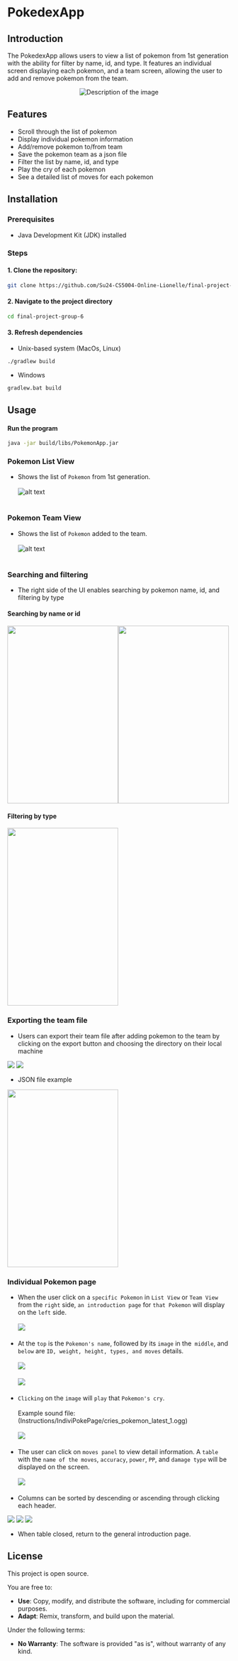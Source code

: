 # PokedexApp

## Introduction

The PokedexApp allows users to view a list of pokemon from 1st generation with the ability for filter by name, id, and type. It features an individual screen displaying each pokemon, and a team screen, allowing the user to add and remove pokemon from the team.

<div style="display: flex; justify-content: center;">
<img src="./Images/AppStart.png" alt="Description of the image">
</div>

## Features

- Scroll through the list of pokemon
- Display individual pokemon information
- Add/remove pokemon to/from team
- Save the pokemon team as a json file
- Filter the list by name, id, and type
- Play the cry of each pokemon
- See a detailed list of moves for each pokemon

## Installation

### Prerequisites

- Java Development Kit (JDK) installed

### Steps

#### 1. Clone the repository:

```bash
git clone https://github.com/Su24-CS5004-Online-Lionelle/final-project-group-6.git
```

#### 2. Navigate to the project directory

```bash
cd final-project-group-6
```

#### 3. Refresh dependencies

- Unix-based system (MacOs, Linux)

```bash
./gradlew build
```

- Windows

```bash
gradlew.bat build
```

## Usage

#### Run the program

```bash
java -jar build/libs/PokemonApp.jar
```

### Pokemon List View

- Shows the list of `Pokemon` from 1st generation.
  <br><br>
  ![alt text](Images/ListView.png)
  <br><br>

### Pokemon Team View

- Shows the list of `Pokemon` added to the team.
  <br><br>
  ![alt text](Images/TeamView.png)
  <br><br>

### Searching and filtering

- The right side of the UI enables searching by pokemon name, id, and filtering by type

#### Searching by name or id

<div style="display: flex;">
    <img src="./Images/SearchByName.png" style="height: 400; width: 250"/>
    <img src="./Images/SearchByID.png" style="height: 400; width: 250"/>
</div>

#### Filtering by type

<div>
  <img src="./Images/TypeFilteringExample.png" style="height: 400; width: 250"/>
</div>

### Exporting the team file

- Users can export their team file after adding pokemon to the team by clicking on the export button and choosing the directory on their local machine

<div>
    <img src="./Images/ExportingTheTeam.png"/>
    <img src="./Images/ExportConfirmation.png"/>
</div>

- JSON file example

<div>
    <img src="./Images/JsonExample.png" style="height: 400; width: 250"/>
</div>

### Individual Pokemon page

- When the user click on a `specific Pokemon` in `List View` or `Team View` from the `right` side, `an introduction page` for `that Pokemon` will display on the `left` side.
  <br><br>
  ![](IndiviPokePage/click_example.jpg)
  <br><br>
- At the `top` is the `Pokemon's name`, followed by its `image` in the` middle`, and `below` are `ID, weight, height, types, and moves` details.
  <br><br>
  ![](IndiviPokePage/page1.png)
  <br><br>
  ![](IndiviPokePage/page2.png)
  <br><br>
- `Clicking` on the `image` will `play` that `Pokemon's cry`.
  <br><br>
  Example sound file: (Instructions/IndiviPokePage/cries_pokemon_latest_1.ogg)
  <br><br>
  ![](IndiviPokePage/sound.jpg)
  <br><br>
- The user can click on `moves panel` to view detail information. A `table` with the `name of the moves`, `accuracy`, `power`, `PP`, and `damage type` will be displayed on the screen.
  <br><br>
  ![](IndiviPokePage/move_detail.png)
  <br><br>
- Columns can be sorted by descending or ascending through clicking each header.

![](IndiviPokePage/sortByA.jpg)
![](IndiviPokePage/sortByN.png)
![](IndiviPokePage/sortByPower.png)

- When table closed, return to the general introduction page.

## License

This project is open source.

You are free to:

- **Use**: Copy, modify, and distribute the software, including for commercial purposes.
- **Adapt**: Remix, transform, and build upon the material.

Under the following terms:

- **No Warranty**: The software is provided "as is", without warranty of any kind.
